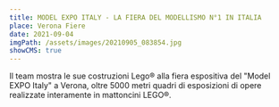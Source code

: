 ```yaml
---
title: MODEL EXPO ITALY - LA FIERA DEL MODELLISMO N°1 IN ITALIA
place: Verona Fiere
date: 2021-09-04
imgPath: /assets/images/20210905_083854.jpg
showCMS: true
---
```

<!--StartFragment-->

Il team mostra le sue costruzioni Lego® alla fiera espositiva del "Model EXPO Italy" a Verona, oltre 5000 metri quadri di esposizioni di opere realizzate interamente in mattoncini LEGO®.

<!--EndFragment-->